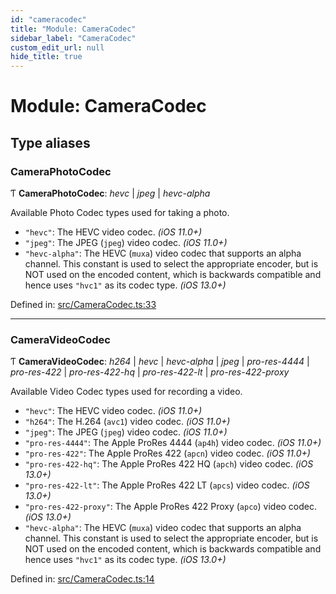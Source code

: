 ```yaml
---
id: "cameracodec"
title: "Module: CameraCodec"
sidebar_label: "CameraCodec"
custom_edit_url: null
hide_title: true
---
```


# Module: CameraCodec

## Type aliases

### CameraPhotoCodec

Ƭ **CameraPhotoCodec**: *hevc* \| *jpeg* \| *hevc-alpha*

Available Photo Codec types used for taking a photo.

* `"hevc"`: The HEVC video codec. _(iOS 11.0+)_
* `"jpeg"`: The JPEG (`jpeg`) video codec. _(iOS 11.0+)_
* `"hevc-alpha"`: The HEVC (`muxa`) video codec that supports an alpha channel. This constant is used to select the appropriate encoder, but is NOT used on the encoded content, which is backwards compatible and hence uses `"hvc1"` as its codec type. _(iOS 13.0+)_

Defined in: [src/CameraCodec.ts:33](https://github.com/cuvent/react-native-vision-camera/blob/919aa3d/src/CameraCodec.ts#L33)

___

### CameraVideoCodec

Ƭ **CameraVideoCodec**: *h264* \| *hevc* \| *hevc-alpha* \| *jpeg* \| *pro-res-4444* \| *pro-res-422* \| *pro-res-422-hq* \| *pro-res-422-lt* \| *pro-res-422-proxy*

Available Video Codec types used for recording a video.

* `"hevc"`: The HEVC video codec. _(iOS 11.0+)_
* `"h264"`: The H.264 (`avc1`) video codec. _(iOS 11.0+)_
* `"jpeg"`: The JPEG (`jpeg`) video codec. _(iOS 11.0+)_
* `"pro-res-4444"`: The Apple ProRes 4444 (`ap4h`) video codec. _(iOS 11.0+)_
* `"pro-res-422"`: The Apple ProRes 422 (`apcn`) video codec. _(iOS 11.0+)_
* `"pro-res-422-hq"`: The Apple ProRes 422 HQ (`apch`) video codec. _(iOS 13.0+)_
* `"pro-res-422-lt"`: The Apple ProRes 422 LT (`apcs`) video codec. _(iOS 13.0+)_
* `"pro-res-422-proxy"`: The Apple ProRes 422 Proxy (`apco`) video codec. _(iOS 13.0+)_
* `"hevc-alpha"`: The HEVC (`muxa`) video codec that supports an alpha channel. This constant is used to select the appropriate encoder, but is NOT used on the encoded content, which is backwards compatible and hence uses `"hvc1"` as its codec type. _(iOS 13.0+)_

Defined in: [src/CameraCodec.ts:14](https://github.com/cuvent/react-native-vision-camera/blob/919aa3d/src/CameraCodec.ts#L14)
